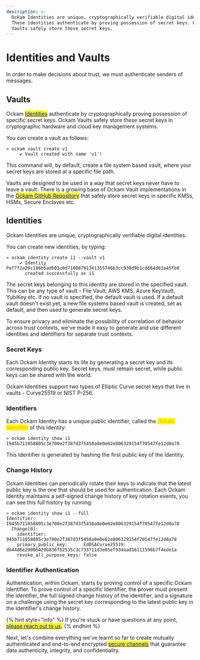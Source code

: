 ```yaml
---
description: >-
  Ockam Identities are unique, cryptographically verifiable digital identities.
  These identities authenticate by proving possession of secret keys. Ockam
  Vaults safely store these secret keys.
---
```


# Identities and Vaults

In order to make decisions about trust, we must authenticate senders of messages.

## Vaults

Ockam [<mark style="color:blue;">Identities</mark>](identities.md#identity) authenticate by cryptographically proving possession of specific secret keys.  Ockam Vaults safely store these secret keys in cryptographic hardware and cloud key management systems.

You can create a vault as follows:&#x20;

```
» ockam vault create v1
     ✔︎ Vault created with name 'v1'!
```

This command will, by default, create a file system based vault, where your secret keys are stored at a specific file path.

Vaults are designed to be used in a way that secret keys never have to leave a vault. There is a growing base of Ockam Vault implementations in the [<mark style="color:blue;">Ockam GitHub Repository</mark>](https://github.com/build-trust/ockam) that safely store secret keys in specific KMSs, HSMs, Secure Enclaves etc.

## Identities

Ockam Identities are unique, cryptographically verifiable digital identities.

You can create new identities, by typing: &#x20;

```
» ockam identity create i1 --vault v1
     ✔︎ Identity Pef7f2a20c186b5adb03c0d7160879134135574663cc930d9b1cd664d63a45fb0
       created successfully as i1
```

The secret keys belonging to this identity are stored in the specified vault. This can be any type of vault - File Vault, AWS KMS, Azure KeyVault, YubiKey etc. If no vault is specified, the default vault is used. If a default vault doesn't exist yet, a new file systems based vault is created, set as default, and then used to generate secret keys.

To ensure privacy and eliminate the possibility of correlation of behavior across trust contexts, we've made it easy to generate and use different identities and identifiers for separate trust contexts.

### Secret Keys

Each Ockam Identity starts its life by generating a secret key and its corresponding public key. Secret keys, must remain secret, while public keys can be shared with the world.

Ockam Identities support two types of Elliptic Curve secret keys that live in vaults - Curve25519 or NIST P-256.

### Identifiers

Each Ockam Identity has a unique public identifier, called the <mark style="color:orange;">Ockam Identifier</mark> of this identity:

```
» ockam identity show i1
I945b711058805c3e700e2f387d3f5458a0e0e62e806329154f70547fe12d0a78
```

This Identifier is generated by hashing the first public key of the Identity.

### Change History

Ockam Identities can periodically rotate their keys to indicate that the latest public key is the one that should be used for authentication. Each Ockam Identity maintains a self-signed change history of key rotation events, you can see this full history by running:

```
» ockam identity show i1 --full
Identifier: I945b711058805c3e700e2f387d3f5458a0e0e62e806329154f70547fe12d0a78
  Change[0]:
    identifier:              945b711058805c3e700e2f387d3f5458a0e0e62e806329154f70547fe12d0a78
    primary_public_key:      EdDSACurve25519: db44d6e29006420b836fb2535c3c733711d3e05ef934aad16111596b7f4ede1a
    revoke_all_purpose_keys: false
```

### Identifier Authentication

Authentication, within Ockam, starts by proving control of a specific Ockam Identifier. To prove control of a specific Identifier, the prover must present the identifier, the full signed change history of the identifier, and a signature on a challenge using the secret key corresponding to the latest public key in the identifier's change history.

{% hint style="info" %}
If you're stuck or have questions at any point, [<mark style="color:blue;">please reach out to us</mark>](https://www.ockam.io/contact)<mark style="color:blue;">**.**</mark>
{% endhint %}

Next, let's combine everything we've learnt so far to create mutually authenticated and end-to-end encrypted [<mark style="color:blue;">secure channels</mark>](secure-channels.md) that guarantee data authenticity, integrity, and confidentiality.
